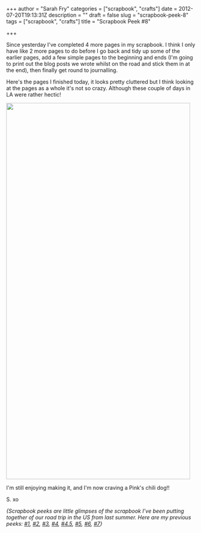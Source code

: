 +++
author = "Sarah Fry"
categories = ["scrapbook", "crafts"]
date = 2012-07-20T19:13:31Z
description = ""
draft = false
slug = "scrapbook-peek-8"
tags = ["scrapbook", "crafts"]
title = "Scrapbook Peek #8"

+++


Since yesterday I've completed 4 more pages in my scrapbook. I think I only have like 2 more pages to do before I go back and tidy up some of the earlier pages, add a few simple pages to the beginning and ends (I'm going to print out the blog posts we wrote whilst on the road and stick them in at the end), then finally get round to journalling.

Here's the pages I finished today, it looks pretty cluttered but I think looking at the pages as a whole it's not so crazy. Although these couple of days in LA were rather hectic!

<a href="http://sweetaspi.co.uk/content/images/2012/07/scrap7.jpg"><img class="aligncenter size-full wp-image-1080" title="scrap7" src="http://sweetaspi.co.uk/content/images/2012/07/scrap7.jpg" alt="" width="490" height="1003" /></a>

I'm still enjoying making it, and I'm now craving a Pink's chili dog!!

S. xo

<em><em>{Scrapbook peeks are little glimpses of the scrapbook I’ve been putting together of our road trip in the US from last summer. Here are my previous peeks: <a title="A Chilled Out Weekend" href="http://sweetaspi.co.uk/a-chilled-out-weekend/">#1</a>, <a title="Scrapbook Peek #2" href="http://sweetaspi.co.uk/scrapbook-peek-2/">#2</a>, <a title="Life Lately" href="http://sweetaspi.co.uk/life-lately/">#3</a>, <a title="Scrapbook Peek #4" href="http://sweetaspi.co.uk/scrapbook-peek-4/" target="_blank">#4</a>, <a title="DIY: Sewn Map Art" href="http://sweetaspi.co.uk/diy-sewn-map-art/" target="_blank">#4.5</a>, <a title="Scrapbook Peek #5" href="http://sweetaspi.co.uk/scrapbook-peek-5/">#5</a>, <a title="Scrapbook Peek #6" href="http://sweetaspi.co.uk/scrapbook-peek-6/">#6</a>, <a title="Scrapbook Peek #7" href="http://sweetaspi.co.uk/scrapbook-peek-7/">#7</a>}</em></em>

